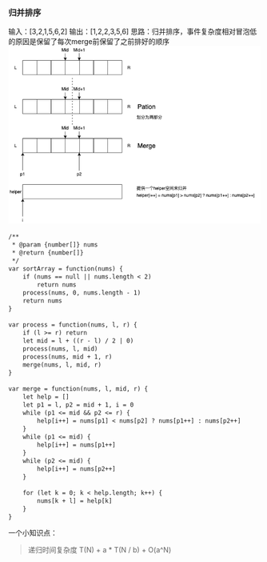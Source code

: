 ### 归并排序
输入：[3,2,1,5,6,2]
输出：[1,2,2,3,5,6]
思路：归并排序，事件复杂度相对冒泡低的原因是保留了每次merge前保留了之前排好的顺序
![image](https://github.com/zhangcaiqian/algorithm-practice/blob/master/Assets/merge.png)
```
/**
 * @param {number[]} nums
 * @return {number[]}
 */
var sortArray = function(nums) {
    if (nums == null || nums.length < 2)
        return nums
    process(nums, 0, nums.length - 1)
    return nums
}

var process = function(nums, l, r) {
    if (l >= r) return
    let mid = l + ((r - l) / 2 | 0)
    process(nums, l, mid)
    process(nums, mid + 1, r)
    merge(nums, l, mid, r)
}

var merge = function(nums, l, mid, r) {
    let help = []
    let p1 = l, p2 = mid + 1, i = 0
    while (p1 <= mid && p2 <= r) {
        help[i++] = nums[p1] < nums[p2] ? nums[p1++] : nums[p2++]
    } 
    while (p1 <= mid) {
        help[i++] = nums[p1++]
    }
    while (p2 <= mid) {
        help[i++] = nums[p2++]
    }

    for (let k = 0; k < help.length; k++) {
        nums[k + l] = help[k]
    }
}

```


一个小知识点：
> 递归时间复杂度 T(N) + a * T(N / b) + O(a^N)




